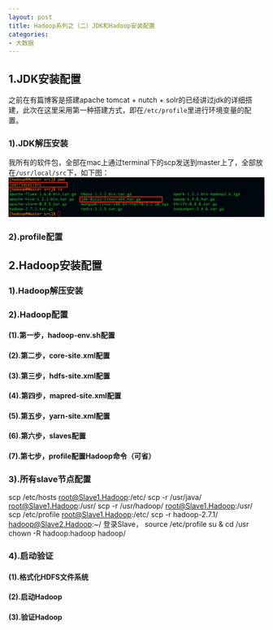 ```yaml
---
layout: post
title: Hadoop系列之（二）JDK和Hadoop安装配置
categories:
- 大数据
---
```


<div class="message">
  
</div>

## 1.JDK安装配置
之前在有篇博客是搭建apache tomcat + nutch + solr的已经讲过jdk的详细搭建，此次在这里采用第一种搭建方式，即在`/etc/profile`里进行环境变量的配置。

### 1).JDK解压安装
我所有的软件包，全部在mac上通过terminal下的scp发送到master上了，全部放在`/usr/local/src`下，如下图：
<img width="600" src="/images/161115/srcsoftlist.png" />



### 2).profile配置

## 2.Hadoop安装配置

### 1).Hadoop解压安装

### 2).Hadoop配置

#### (1).第一步，hadoop-env.sh配置

#### (2).第二步，core-site.xml配置

#### (3).第三步，hdfs-site.xml配置

#### (4).第四步，mapred-site.xml配置

#### (5).第五步，yarn-site.xml配置

#### (6).第六步，slaves配置

#### (7).第七步，profile配置Hadoop命令（可省）

### 3).所有slave节点配置
scp /etc/hosts root@Slave1.Hadoop:/etc/
scp -r /usr/java/ root@Slave1.Hadoop:/usr/
scp -r /usr/hadoop/ root@Slave1.Hadoop:/usr/
scp /etc/profile root@Slave1.Hadoop:/etc/
scp -r hadoop-2.7.1/ hadoop@Slave2.Hadoop:~/
登录Slave，
source /etc/profile
su & cd /usr
chown -R hadoop:hadoop hadoop/



### 4).启动验证

#### (1).格式化HDFS文件系统

#### (2).启动Hadoop

#### (3).验证Hadoop




